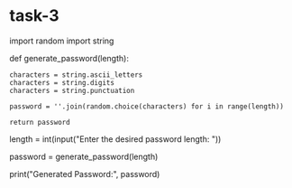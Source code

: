 # task-3
import random
import string

def generate_password(length):
    
    characters = string.ascii_letters
    characters = string.digits 
    characters = string.punctuation
    
    password = ''.join(random.choice(characters) for i in range(length))
    
    return password

length = int(input("Enter the desired password length: "))


password = generate_password(length)


print("Generated Password:", password)
